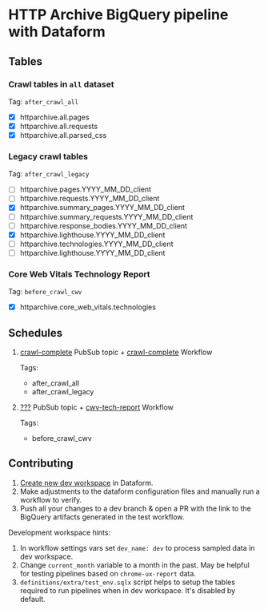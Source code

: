 # HTTP Archive BigQuery pipeline with Dataform

## Tables

### Crawl tables in `all` dataset

Tag: `after_crawl_all`

- [x] httparchive.all.pages
- [x] httparchive.all.requests
- [x] httparchive.all.parsed_css

### Legacy crawl tables

Tag: `after_crawl_legacy`

- [ ] httparchive.pages.YYYY_MM_DD_client
- [ ] httparchive.requests.YYYY_MM_DD_client
- [x] httparchive.summary_pages.YYYY_MM_DD_client
- [ ] httparchive.summary_requests.YYYY_MM_DD_client
- [ ] httparchive.response_bodies.YYYY_MM_DD_client
- [x] httparchive.lighthouse.YYYY_MM_DD_client
- [ ] httparchive.technologies.YYYY_MM_DD_client
- [ ] httparchive.lighthouse.YYYY_MM_DD_client

### Core Web Vitals Technology Report

Tag: `before_crawl_cwv`

- [x] httparchive.core_web_vitals.technologies

## Schedules

1. [crawl-complete](https://console.cloud.google.com/cloudpubsub/topic/detail/crawl-complete?authuser=7&project=httparchive&supportedpurview=project&tab=subscriptions) PubSub topic + [crawl-complete](https://console.cloud.google.com/workflows/workflow/us-central1/crawl-complete/metrics?authuser=7&project=httparchive&supportedpurview=project) Workflow

    Tags:

   - after_crawl_all
   - after_crawl_legacy

2. [???](https://console.cloud.google.com/cloudpubsub/topic/list?authuser=7&project=httparchive&supportedpurview=project) PubSub topic + [cwv-tech-report](https://console.cloud.google.com/workflows/workflow/us-central1/cwv-tech-report/executions?authuser=7&project=httparchive&supportedpurview=project) Workflow

    Tags:

    - before_crawl_cwv

## Contributing

1. [Create new dev workspace](https://cloud.google.com/dataform/docs/quickstart-dev-environments) in Dataform.
2. Make adjustments to the dataform configuration files and manually run a workflow to verify.
3. Push all your changes to a dev branch & open a PR with the link to the BigQuery artifacts generated in the test workflow.

Development workspace hints:

1. In workflow settings vars set `dev_name: dev` to process sampled data in dev workspace.
2. Change `current_month` variable to a month in the past. May be helpful for testing pipelines based on `chrome-ux-report` data.
3. `definitions/extra/test_env.sqlx` script helps to setup the tables required to run pipelines when in dev workspace. It's disabled by default.
